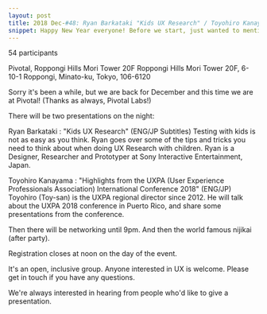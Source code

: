 ```yaml
---
layout: post
title: 2018 Dec-#48: Ryan Barkataki "Kids UX Research" / Toyohiro Kanayama "Recap of UXPA 2018"
snippet: Happy New Year everyone! Before we start, just wanted to mention that Udemy has a bunch of UX ...
---
```

54 participants

Pivotal, Roppongi Hills Mori Tower 20F Roppongi Hills Mori Tower 20F, 6-10-1 Roppongi, Minato-ku, Tokyo, 106-6120

Sorry it's been a while, but we are back for December and this time we are at Pivotal! (Thanks as always, Pivotal Labs!)

There will be two presentations on the night:

Ryan Barkataki : "Kids UX Research" (ENG/JP Subtitles)
Testing with kids is not as easy as you think. Ryan goes over some of the tips and tricks you need to think about when doing UX Research with children. Ryan is a Designer, Researcher and Prototyper at Sony Interactive Entertainment, Japan.

Toyohiro Kanayama : "Highlights from the UXPA (User Experience Professionals Association) International Conference 2018" (ENG/JP)
Toyohiro (Toy-san) is the UXPA regional director since 2012. He will talk about the UXPA 2018 conference in Puerto Rico, and share some presentations from the conference.

Then there will be networking until 9pm. And then the world famous nijikai (after party).

Registration closes at noon on the day of the event.

It's an open, inclusive group. Anyone interested in UX is welcome. Please get in touch if you have any questions.

We're always interested in hearing from people who'd like to give a presentation.

